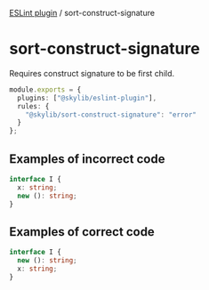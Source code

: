 [ESLint plugin](index.md) / sort-construct-signature

# sort-construct-signature

Requires construct signature to be first child.

```ts
module.exports = {
  plugins: ["@skylib/eslint-plugin"],
  rules: {
    "@skylib/sort-construct-signature": "error"
  }
};
```

## Examples of incorrect code

```ts
interface I {
  x: string;
  new (): string;
}
```

## Examples of correct code

```ts
interface I {
  new (): string;
  x: string;
}
```